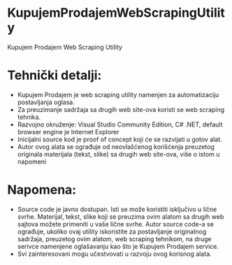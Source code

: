 # KupujemProdajemWebScrapingUtility
Kupujem Prodajem Web Scraping Utility

# Tehnički detalji:
- Kupujem Prodajem je web scraping utility namenjen za automatizaciju postavljanja oglasa.
- Za preuzimanje sadržaja sa drugih web site-ova koristi se web scraping tehnika.
- Razvojno okruženje: Visual Studio Community Edition, C# .NET, default browser engine je Internet Explorer
- Inicijalni source kod je proof of concept koji će se razvijati u gotov alat.
- Autor ovog alata se ograđuje od neovlašćenog korišćenja preuzetog originala materijala (tekst, slike) sa drugih web site-ova, više o istom u napomeni

# Napomena:
- Source code je javno dostupan. Isti se može koristiti isključivo u lične svrhe. Materijal, tekst, slike koji se preuzima ovim alatom sa drugih web sajtova možete primeniti u vaše lične svrhe. Autor source code-a se ograđuje, ukoliko ovaj utility iskoristite za postavljanje originalnog sadržaja, preuzetog ovim alatom, web scraping tehnikom, na druge serivce namenjene oglašavanju kao što je Kupujem Prodajem service.
- Svi zainteresovani mogu učestvovati u razvoju ovog korisnog alata.
